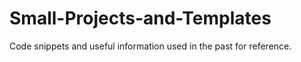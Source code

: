 # Small-Projects-and-Templates
Code snippets and useful information used in the past for reference.
